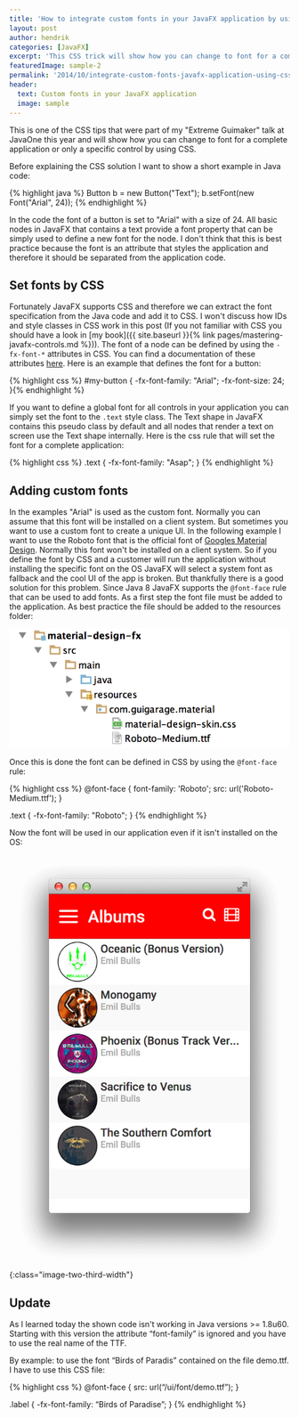 ```yaml
---
title: 'How to integrate custom fonts in your JavaFX application by using CSS'
layout: post
author: hendrik
categories: [JavaFX]
excerpt: 'This CSS trick will show how you can change to font for a complete application or only a specific control by using CSS.'
featuredImage: sample-2
permalink: '2014/10/integrate-custom-fonts-javafx-application-using-css/'
header:
  text: Custom fonts in your JavaFX application
  image: sample
---
```

This is one of the CSS tips that were part of my "Extreme Guimaker" talk at JavaOne this year and will show how you can change to font for a complete application or only a specific control by using CSS.

Before explaining the CSS solution I want to show a short example in Java code:

{% highlight java %}
Button b = new Button("Text");
b.setFont(new Font("Arial", 24));
{% endhighlight %}

In the code the font of a button is set to "Arial" with a size of 24. All basic nodes in JavaFX that contains a text provide a font property that can be simply used to define a new font for the node. I don't think that this is best practice because the font is an attribute that styles the application and therefore it should be separated from the application code.

## Set fonts by CSS

Fortunately JavaFX supports CSS and therefore we can extract the font specification from the Java code and add it to CSS. I won't discuss how IDs and style classes in CSS work in this post (If you not familiar with CSS you should have a look in [my book]({{ site.baseurl }}{% link pages/mastering-javafx-controls.md %})). The font of a node can be defined by using the `-fx-font-*` attributes in CSS. You can find a documentation of these attributes [here](http://docs.oracle.com/javase/8/javafx/api/javafx/scene/doc-files/cssref.html#typefont). Here is an example that defines the font for a button:

{% highlight css %}
#my-button {
  -fx-font-family: "Arial";
  -fx-font-size: 24;
}{% endhighlight %}

If you want to define a global font for all controls in your application you can simply set the font to the `.text` style class. The Text shape in JavaFX contains this pseudo class by default and all nodes that render a text on screen use the Text shape internally. Here is the css rule that will set the font for a complete application:

{% highlight css %}
.text {
    -fx-font-family: "Asap";
}
{% endhighlight %}

## Adding custom fonts

In the examples "Arial" is used as the custom font. Normally you can assume that this font will be installed on a client system. But sometimes you want to use a custom font to create a unique UI. In the following example I want to use the Roboto font that is the official font of [Googles Material Design](http://www.google.com/design/spec/style/typography.html#typography-roboto). Normally this font won't be installed on a client system. So if you define the font by CSS and a customer will run the application without installing the specific font on the OS JavaFX will select a system font as fallback and the cool UI of the app is broken. But thankfully there is a good solution for this problem. Since Java 8 JavaFX supports the `@font-face` rule that can be used to add fonts. As a first step the font file must be added to the application. As best practice the file should be added to the resources folder:

![font](/assets/posts/guigarage-legacy/font.png)

Once this is done the font can be defined in CSS by using the `@font-face` rule:

{% highlight css %}
@font-face {
    font-family: 'Roboto';
    src: url('Roboto-Medium.ttf');
}

.text {
    -fx-font-family: "Roboto";
}
{% endhighlight %}

Now the font will be used in our application even if it isn't installed on the OS:

![font-loaded](/assets/posts/guigarage-legacy/font-loaded.png){:class="image-two-third-width"}

## Update

As I learned today the shown code isn't working in Java versions >= 1.8u60. Starting with this version the attribute “font-family” is ignored and you have to use the real name of the TTF.

By example: to use the font “Birds of Paradis” contained on the file demo.ttf. I have to use this CSS file:

{% highlight css %}
@font-face {
  src: url(“/ui/font/demo.ttf”);
}

.label {
  -fx-font-family: “Birds of Paradise”;
}
{% endhighlight %}
